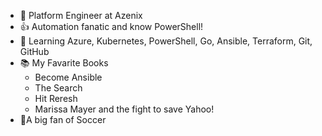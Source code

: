 * 🏢 Platform Engineer at Azenix
* 👍  Automation fanatic and know PowerShell!
* 🌻 Learning Azure, Kubernetes, PowerShell, Go, Ansible, Terraform, Git, GitHub
* 📚 My Favarite Books
  * Become Ansible
  * The Search
  * Hit Reresh
  * Marissa Mayer and the fight to save Yahoo!
* 🏅A big fan of Soccer
